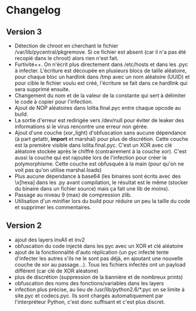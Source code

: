 Changelog
=========

Version 3
---------
* Détection de chroot en cherchant le fichier /var/lib/pycentral/pkgremove. Si ce fichier est absent (car il n'a pas été recopié dans le chroot) alors rien n'est fait.
* Furtivité++. On n'écrit plus directement dans /etc/hosts et dans les .pyc à infecter. L'écriture est découpée en plusieurs blocs de taille aléatoire, pour chaque bloc un hardlink dans /tmp avec un nom aléatoire (UUID) et pour cible le fichier voulu est créé, l'écriture se fait dans ce hardlink qui sera supprimé ensuite.
* Changement du nom et de la valeur de la constante qui sert à délimiter le code à copier pour l'infection.
* Ajout de NOP aléatoires dans lolita.final.pyc entre chaque opcode au build.
* La sortie d'erreur est redirigée vers /dev/null pour éviter de leaker des informations si le virus rencontre une erreur non gérée.
* Ajout d'une couche (xor_light) d'obfuscation sans aucune dépendance (à part getattr, __import__ et marshal) pour plus de discrétion. Cette couche est la première visible dans lolita.final.pyc. C'est un XOR avec clé aléatoire stockée après le chiffré (contrairement à la couche xor). C'est aussi la couche qui est rajoutée lors de l'infection pour créer le polymorphisme. Cette couche est obfusquée à la main (pour qu'on ne voit pas qu'on utilise marshal.loads)
* Plus aucune dépendance à base64 (les binaires sont écrits avec des \x[hexa] dans les .py avant compilation, le résultat est le même (stocker du binaire dans un fichier source) mais ça fait une lib de moins).
* Passage au niveau 9 (max) de compression zlib.
* Utilisation d'un minifier lors du build pour réduire un peu la taille du code et supprimer les commentaires.


Version 2
---------
* ajout des layers invAll et inv2
* obfuscation du code injecté dans les pyc avec un XOR et clé aléatoire
* ajout de la fonctionnalité d'auto réplication (un pyc infecté tente d'infecter les autres s'ils ne le sont pas déjà, en ajoutant une nouvelle couche de xor au passage...). Tous les fichiers infectés ont un payload différent (car clé de XOR aléatoire)
* plus de discrétion (suppression de la bannière et de nombreux prints)
* obfuscation des noms des fonctions/variables dans les layers
* infection plus précise, au lieu de /usr/lib/python2.6/*.pyc on se limite à site.pyc et codecs.pyc. Ils sont chargés automatiquement par l'interpréteur Python, c'est donc suffisant et c'est plus discret.
